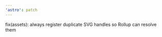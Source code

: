 ```yaml
---
'astro': patch
---
```


fix(assets): always register duplicate SVG handles so Rollup can resolve them  

